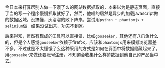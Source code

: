 
今日本来打算帮别人做一下饿了么的网站数据抓取的，本来以为是静态页面，直接了当的写一个程序慢慢抓取就好了，然而，他喵的居然是异步的加载javascript做的数据区域。没搞懂，灰溜溜的败下阵来。尝试用`python + phantomjs + selinium`做，结果没试出来，功夫不到家。

后来得知，居然有现成的工具可以直接做，比如`gooseeker`，其他还有八爪鱼什么的，但是个人感觉`gooseeker`依赖于firefox，应该和`phantomjs`用来模拟浏览器差不多，不过就是不太懂饿了么这种采用的方式是如何在页面中将数据隐藏起来了。用`gooseeker`来做还要账号注册，不知道会收集什么样的数据到他自己的产品当中去。
